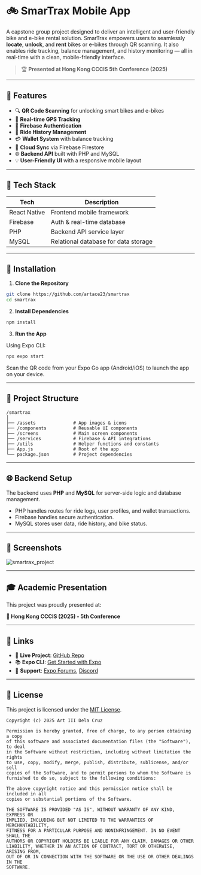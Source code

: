 # 🚲 SmarTrax Mobile App

A capstone group project designed to deliver an intelligent and user-friendly bike and e-bike rental solution. SmarTrax empowers users to seamlessly **locate**, **unlock**, and **rent** bikes or e-bikes through QR scanning. It also enables ride tracking, balance management, and history monitoring — all in real-time with a clean, mobile-friendly interface.

> 🏆 **Presented at Hong Kong CCCIS 5th Conference (2025)**

---

## 📱 Features

* 🔍 **QR Code Scanning** for unlocking smart bikes and e-bikes
* 📍 **Real-time GPS Tracking**
* 🔐 **Firebase Authentication**
* 🧾 **Ride History Management**
* 💳 **Wallet System** with balance tracking
* 📡 **Cloud Sync** via Firebase Firestore
* 🌐 **Backend API** built with PHP and MySQL
* 💡 **User-Friendly UI** with a responsive mobile layout

---

## 💠 Tech Stack

| Tech         | Description                          |
| ------------ | ------------------------------------ |
| React Native | Frontend mobile framework            |
| Firebase     | Auth & real-time database            |
| PHP          | Backend API service layer            |
| MySQL        | Relational database for data storage |

---

## 🚀 Installation

1. **Clone the Repository**

```bash
git clone https://github.com/artace23/smartrax
cd smartrax
```

2. **Install Dependencies**

```bash
npm install
```

3. **Run the App**

Using Expo CLI:

```bash
npx expo start
```

Scan the QR code from your Expo Go app (Android/iOS) to launch the app on your device.

---

## 🧹 Project Structure

```
/smartrax
│
├── /assets              # App images & icons
├── /components          # Reusable UI components
├── /screens             # Main screen components
├── /services            # Firebase & API integrations
├── /utils               # Helper functions and constants
├── App.js               # Root of the app
└── package.json         # Project dependencies
```

---

## 🌐 Backend Setup

The backend uses **PHP** and **MySQL** for server-side logic and database management.

* PHP handles routes for ride logs, user profiles, and wallet transactions.
* Firebase handles secure authentication.
* MySQL stores user data, ride history, and bike status.

---

## 📸 Screenshots

![smartrax_project](https://github.com/user-attachments/assets/54a9eca6-d100-4966-988e-727bc219c4d5)

---

## 🎓 Academic Presentation

This project was proudly presented at:

**📍 Hong Kong CCCIS (2025) - 5th Conference**

---

## 📌 Links

* 🔗 **Live Project**: [GitHub Repo](https://github.com/artace23/smartrax)
* 📚 **Expo CLI**: [Get Started with Expo](https://docs.expo.dev/get-started/installation/)
* 💬 **Support**: [Expo Forums](https://forums.expo.dev/), [Discord](https://chat.expo.dev/)

---

## 📄 License

This project is licensed under the [MIT License](LICENSE).

```
Copyright (c) 2025 Art III Dela Cruz

Permission is hereby granted, free of charge, to any person obtaining a copy
of this software and associated documentation files (the "Software"), to deal
in the Software without restriction, including without limitation the rights
to use, copy, modify, merge, publish, distribute, sublicense, and/or sell
copies of the Software, and to permit persons to whom the Software is
furnished to do so, subject to the following conditions:

The above copyright notice and this permission notice shall be included in all
copies or substantial portions of the Software.

THE SOFTWARE IS PROVIDED "AS IS", WITHOUT WARRANTY OF ANY KIND, EXPRESS OR
IMPLIED, INCLUDING BUT NOT LIMITED TO THE WARRANTIES OF MERCHANTABILITY,
FITNESS FOR A PARTICULAR PURPOSE AND NONINFRINGEMENT. IN NO EVENT SHALL THE
AUTHORS OR COPYRIGHT HOLDERS BE LIABLE FOR ANY CLAIM, DAMAGES OR OTHER
LIABILITY, WHETHER IN AN ACTION OF CONTRACT, TORT OR OTHERWISE, ARISING FROM,
OUT OF OR IN CONNECTION WITH THE SOFTWARE OR THE USE OR OTHER DEALINGS IN THE
SOFTWARE.
```
